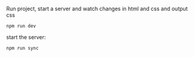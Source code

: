 Run project, start a server and watch changes in html and css and output css
```
npm run dev
```

start the server:
```
npm run sync
```